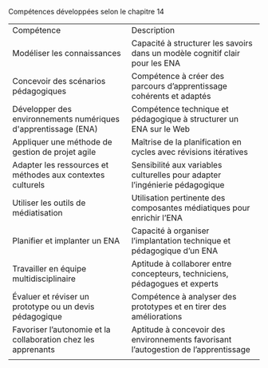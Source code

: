   

Compétences développées selon le chapitre 14

|                                                                |                                                                                     |
| -------------------------------------------------------------- | ----------------------------------------------------------------------------------- |
| Compétence                                                     | Description                                                                         |
| Modéliser les connaissances                                    | Capacité à structurer les savoirs dans un modèle cognitif clair pour les ENA        |
| Concevoir des scénarios pédagogiques                           | Compétence à créer des parcours d’apprentissage cohérents et adaptés                |
| Développer des environnements numériques d'apprentissage (ENA) | Compétence technique et pédagogique à structurer un ENA sur le Web                  |
| Appliquer une méthode de gestion de projet agile               | Maîtrise de la planification en cycles avec révisions itératives                    |
| Adapter les ressources et méthodes aux contextes culturels     | Sensibilité aux variables culturelles pour adapter l’ingénierie pédagogique         |
| Utiliser les outils de médiatisation                           | Utilisation pertinente des composantes médiatiques pour enrichir l’ENA              |
| Planifier et implanter un ENA                                  | Capacité à organiser l’implantation technique et pédagogique d’un ENA               |
| Travailler en équipe multidisciplinaire                        | Aptitude à collaborer entre concepteurs, techniciens, pédagogues et experts         |
| Évaluer et réviser un prototype ou un devis pédagogique        | Compétence à analyser des prototypes et en tirer des améliorations                  |
| Favoriser l’autonomie et la collaboration chez les apprenants  | Aptitude à concevoir des environnements favorisant l’autogestion de l’apprentissage |
|                                                                |                                                                                     |

